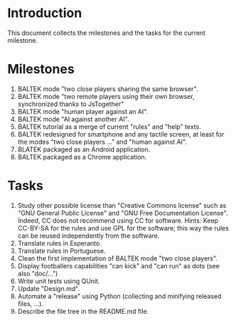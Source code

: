 # Introduction

This document collects the milestones and the tasks for the current milestone.

# Milestones

1. BALTEK mode "two close players sharing the same browser".
2. BALTEK mode "two remote players using their own browser, synchronized thanks to JsTogether"
3. BALTEK mode "human player against an AI".
4. BALTEK mode "AI against another AI".
5. BALTEK tutorial as a merge of current "rules" and "help" texts.
6. BALTEK redesigned for smartphone and any tactile screen, at least for the modes "two close players ..." and "human against AI".
7. BLATEK packaged as an Android application.
8. BALTEK packaged as a Chrome application.

# Tasks

1. Study other possible license than "Creative Commons license" such as "GNU General Public License" and "GNU Free Documentation License". Indeed, CC does not recommend using CC for software. Hints: Keep CC-BY-SA for the rules and use GPL for the software; this way the rules can be reused independently from the software.
2. Translate rules in Esperanto.
3. Translate rules in Portuguese.
4. Clean the first implementation of BALTEK mode "two close players".
5. Display footballers capabilities "can kick" and "can run" as dots (see also "doc/...")
6. Write unit tests using QUnit.
7. Update "Design.md".
8. Automate a "release" using Python (collecting and minifying released files, ...).
9. Describe the file tree in the README.md file.
